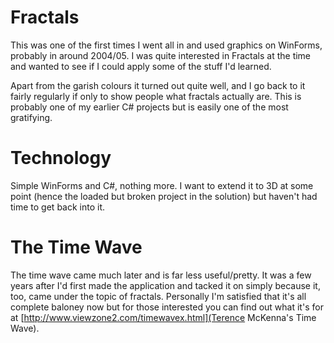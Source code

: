 # Fractals
This was one of the first times I went all in and used graphics on WinForms,
probably in around 2004/05. I was quite interested in Fractals at the time and
wanted to see if I could apply some of the stuff I'd learned.

Apart from the garish colours it turned out quite well, and I go back to it
fairly regularly if only to show people what fractals actually are. This is
probably one of my earlier C# projects but is easily one of the most gratifying.

# Technology
Simple WinForms and C#, nothing more. I want to extend it to 3D at some point
(hence the loaded but broken project in the solution) but haven't had time to
get back into it.

# The Time Wave
The time wave came much later and is far less useful/pretty. It was a few
years after I'd first made the application and tacked it on simply because
it, too, came under the topic of fractals. Personally I'm satisfied that it's
all complete baloney now but for those interested you can find out what it's
for at [http://www.viewzone2.com/timewavex.html](Terence McKenna's Time Wave).
